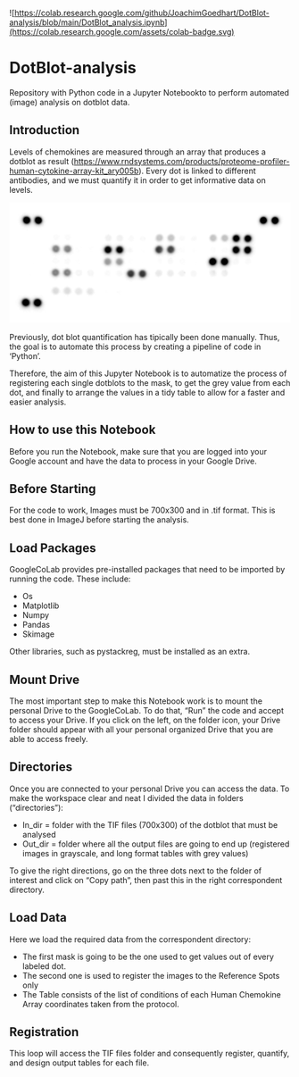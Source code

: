 ![https://colab.research.google.com/github/JoachimGoedhart/DotBlot-analysis/blob/main/DotBlot_analysis.ipynb](https://colab.research.google.com/assets/colab-badge.svg)

# DotBlot-analysis

Repository with Python code in a Jupyter Notebookto to perform automated (image) analysis on dotblot data.

## Introduction 
Levels of chemokines are measured through an array that produces a dotblot as result (https://www.rndsystems.com/products/proteome-profiler-human-cytokine-array-kit_ary005b). Every dot is linked to different antibodies, and we must quantify it in order to get informative data on levels.

![](https://raw.githubusercontent.com/JoachimGoedhart/DotBlot-analysis/main/Dotblot_Example-data.png)

Previously, dot blot quantification has tipically been done manually. Thus, the goal is to automate this process by creating a pipeline of code in ‘Python’. 

Therefore, the aim of this Jupyter Notebook is to automatize the process of registering each single dotblots to the mask, to get the grey value from each dot, and finally to arrange the values in a tidy table to allow for a faster and easier analysis.

## How to use this Notebook 
Before you run the Notebook, make sure that you are logged into your Google account and have the data to process in your Google Drive. 
## Before Starting 
For the code to work, Images must be 700x300 and in .tif format. This is best done in ImageJ before starting the analysis. 
## Load Packages 
GoogleCoLab provides pre-installed packages that need to be imported by running the code. These include: 
-	Os
-	Matplotlib
-	Numpy
- Pandas
-	Skimage

Other libraries, such as pystackreg, must be installed as an extra. 
## Mount Drive 
The most important step to make this Notebook work is to mount the personal Drive to the GoogleCoLab. To do that, “Run” the code and accept to access your Drive. 
If you click on the left, on the folder icon, your Drive folder should appear with all your personal organized Drive that you are able to access freely. 
## Directories 
Once you are connected to your personal Drive you can access the data. To make the workspace clear and neat I divided the data in folders (“directories”): 
-	In_dir = folder with the TIF files (700x300) of the dotblot that must be analysed 
-	Out_dir = folder where all the output files are going to end up (registered images in grayscale, and long format tables with grey values) 

To give the right directions, go on the three dots next to the folder of interest and click on “Copy path”, then past this in the right correspondent directory. 
## Load Data 
Here we load the required data from the correspondent directory: 
-	The first mask is going to be the one used to get values out of every labeled dot. 
-	The second one is used to register the images to the Reference Spots only
-	The Table consists of the list of conditions of each Human Chemokine Array coordinates taken from the protocol. 

## Registration 
This loop will access the TIF files folder and consequently register, quantify, and design output tables for each file. 

